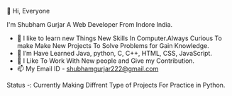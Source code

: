  👋 Hi, Everyone

 I'm Shubham Gurjar A Web Developer From
 Indore India.
- 👀 I like to learn new Things New Skills In Computer.Always Curious To make Make New Projects To Solve Problems for Gain Knowledge.
- 🌱 I’m Have Learned Java, python, C, C++, HTML, CSS, JavaScript.
- 💞️ I Like To Work With New people and Give my Contribution.
- 📫 My Email ID - shubhamgurjar222@gmail.com

Status -:
Currently Making Diffrent Type of Projects For Practice in Python.

<!---
Shubham2303199723/Shubham2303199723 is a ✨ special ✨ repository because its `README.md` (this file) appears on your GitHub profile.
You can click the Preview link to take a look at your changes.
--->
